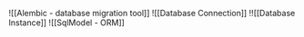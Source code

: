 ![[Alembic - database migration tool]]
![[Database Connection]]
!![[Database Instance]]
![[SqlModel - ORM]]